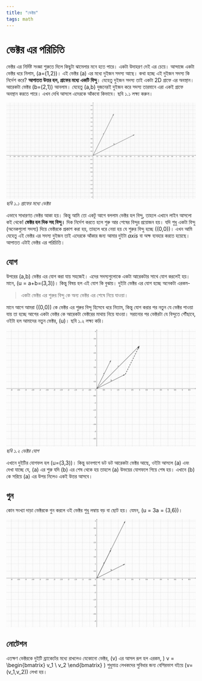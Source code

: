 ```yaml
---
title: "ভেক্টর"
tags: math
---
```

# ভেক্টর এর পরিচিতি
ভেক্টর এর নির্দিষ্ট সংজ্ঞা শুরুতে দিলে কিছুটা ঝামেলার মনে হতে পারে। একটা উদাহরণ দেই এর চেয়ে। আন্দাজে একটা ভেক্টর ধরে নিলাম, \(a=(1,2)\)। এই ভেক্টর \(a\) এর মধ্যে দুইজন সদস্য আছে। কথা হচ্ছে এই দুইজন সদস্য কি নির্দেশ করে? **আপাতত উত্তর হল, গ্রাফের মধ্যে একটি বিন্দু**। যেহেতু দুইজন সদস্য তাই একটা 2D গ্রাফে এর অবস্থান। আরেকটা ভেক্টর \(b=(2,1)\) আনলাম। যেহেতু \(a,b\) দুজনেরই দুইজন করে সদস্য তারমানে এরা একই গ্রাফে অবস্থান করতে পারে। এখন দেখি আসলে এদেরকে আঁকবো কিভাবে। ছবি ১.১ লক্ষ্য করুন। 

![image](../assets/images/linear-algebra-ch01/1.png)
*ছবি ১.১ গ্রাফের মধ্যে ভেক্টর*

এভাবে সাধারণত ভেক্টর আকা হয়। কিন্তু আমি তো একটু আগে বললাম ভেক্টর হল বিন্দু, তাহলে এখানে লাইন আসলো কই থেকে! **ভেক্টর হল দিক সহ বিন্দু।** দিক নির্দেশ করতে হলে শুরু আর শেষের বিন্দুর প্রয়োজন হয়। যদি শুধু একটা বিন্দু (অনেকগুলো সদস্য) দিয়ে ভেক্টরকে প্রকাশ করা হয়, তাহলে ধরে নেয়া হয় যে শুরুর বিন্দু হচ্ছে \((0,0)\)। এখন আমি যেহেতু এই ভেক্টর এর সদস্য দুইজন তাই এদেরকে আঁকার জন্য আমার দুইটা *axis* বা অক্ষ ব্যবহার করতে হয়েছে। আপাতত এটাই ভেক্টর এর পরিচিতি। 

## যোগ
উপরের \(a,b\) ভেক্টর এর যোগ করা যায় সহজেই। এদের সদস্যগুলোকে একটা আরেকটার সাথে যোগ করলেই হয়। মানে, \(u = a+b=(3,3)\)। কিন্তু বিষয় হল এই যোগ কি বুঝায়। দুইটা ভেক্টর এর যোগ হচ্ছে অনেকটা এরকম-
> একটা ভেক্টর এর শুরুর বিন্দু কে অন্য ভেক্টর এর শেষে নিয়ে যাওয়া। 

মানে আগে আমরা \((0,0)\) কে ভেক্টর এর শুরুর বিন্দু হিসেবে ধরে নিতাম, কিন্তু যোগ করার পর নতুন যে ভেক্টর পাওয়া যায় তা হচ্ছে আগের একটা ভেক্টর কে আরেকটা ভেক্টরের মাথায় নিয়ে যাওয়া। সরানোর পর ভেক্টরটা যে বিন্দুতে পৌঁছাবে, ওইটা হল আমাদের নতুন ভেক্টর, \(u\)। ছবি ১.২ লক্ষ্য করি। 

![image2](../assets/images/linear-algebra-ch01/2.png)
*ছবি ১.২ ভেক্টর যোগ*

এখানে দুইটির যোগফল হল \(u=(3,3)\)। কিন্তু ডানপাশে ডট ডট আরেকটা ভেক্টর আছে, ওইটা আসলে \(a\) এবং দেখা যাচ্ছে যে, \(a\) এর শুরু যদি \(b\) এর শেষ থেকে হয় তাহলে \(a\) উভয়ের যোগফলে গিয়ে শেষ হয়। এখানে \(b\) কে সরিয়ে \(a\) এর উপর নিলেও একই উত্তর আসবে। 

## গুন
কোন সংখ্যা দাড়া ভেক্টরকে গুন করলে ওই ভেক্টর শুধু লম্বায় বড় বা ছোট হয়। যেমন, \(u = 3a = (3,6)\)। 

![3a](../assets/images/linear-algebra-ch01/5.png)

## নোটেশন
এতক্ষণ ভেক্টরকে দুইটি ব্র্যাকেটের মধ্যে রাখলেও যেকোনো ভেক্টর, \(v\) এর আসল রূপ হল এরকম,
\)
v = \begin{bmatrix}
    v_1 \\
    v_2
\end{bmatrix}
\)
শুধুমাত্র লেখকদের সুবিধার জন্য বেশিরভাগ বইয়ে \(v=(v_1,v_2)\) লেখা হয়। 